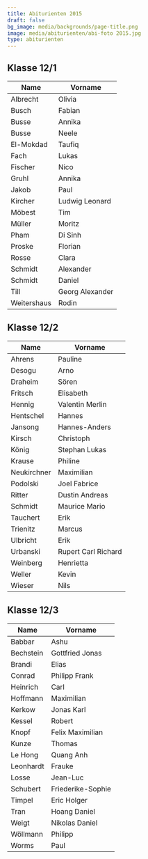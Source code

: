 ```yaml
---
title: Abiturienten 2015
draft: false
bg_image: media/backgrounds/page-title.png
image: media/abiturienten/abi-foto 2015.jpg
type: abiturienten
---
```

## Klasse 12/1

|Name|Vorname|
|-|-|
|Albrecht|Olivia|
|Busch|Fabian|
|Busse|Annika|
|Busse|Neele|
|El-Mokdad|Taufiq|
|Fach|Lukas|
|Fischer|Nico|
|Gruhl|Annika|
|Jakob|Paul|
|Kircher|Ludwig Leonard|
|Möbest|Tim|
|Müller|Moritz|
|Pham|Di Sinh|
|Proske|Florian|
|Rosse|Clara|
|Schmidt|Alexander|
|Schmidt|Daniel|
|Till|Georg Alexander|
|Weitershaus|Rodin|

## Klasse 12/2

|Name|Vorname|
|-|-|
|Ahrens|Pauline|
|Desogu|Arno|
|Draheim|Sören|
|Fritsch|Elisabeth|
|Hennig|Valentin Merlin|
|Hentschel|Hannes|
|Jansong|Hannes-Anders|
|Kirsch|Christoph|
|König|Stephan Lukas|
|Krause|Philine|
|Neukirchner|Maximilian|
|Podolski|Joel Fabrice|
|Ritter|Dustin Andreas|
|Schmidt|Maurice Mario|
|Tauchert|Erik|
|Trienitz|Marcus|
|Ulbricht|Erik|
|Urbanski|Rupert Carl Richard|
|Weinberg|Henrietta|
|Weller|Kevin|
|Wieser|Nils|

## Klasse 12/3

|Name|Vorname|
|-|-|
|Babbar|Ashu|
|Bechstein|Gottfried Jonas|
|Brandi|Elias|
|Conrad|Philipp Frank|
|Heinrich|Carl|
|Hoffmann|Maximilian|
|Kerkow|Jonas Karl|
|Kessel|Robert|
|Knopf|Felix Maximilian|
|Kunze|Thomas|
|Le Hong|Quang Anh|
|Leonhardt|Frauke|
|Losse|Jean-Luc|
|Schubert|Friederike-Sophie|
|Timpel|Eric Holger|
|Tran|Hoang Daniel|
|Weigt|Nikolas Daniel|
|Wöllmann|Philipp|
|Worms|Paul|